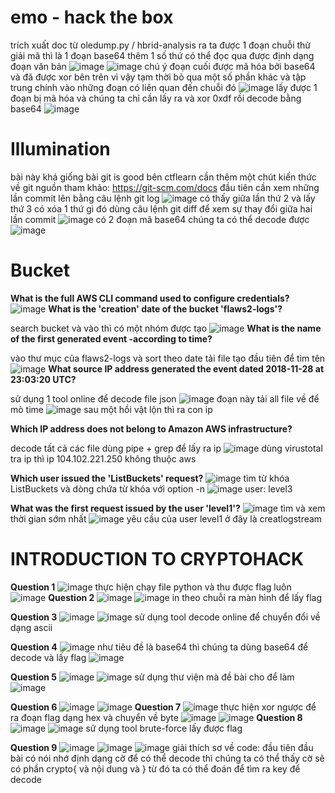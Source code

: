 # emo - hack the box
trích xuất doc từ oledump.py / hbrid-analysis ra ta được 1 đoạn chuỗi thử giải mã thì là 1 đoạn base64
thêm 1 số thứ có thể đọc qua được định dạng đoạn văn bản 
![image](https://user-images.githubusercontent.com/110059218/222190320-f64506f7-9184-4fa5-ba65-a7937311139d.png)
![image](https://user-images.githubusercontent.com/110059218/222190444-b4f6981c-2c53-4989-8cbf-d975db69c4be.png)
chú ý đoạn cuối được mã hóa bởi base64 và đã được xor bên trên vì vậy tạm thời bỏ qua một số phần khác và tập trung chính vào những đoạn có liên quan đến chuỗi đó
![image](https://user-images.githubusercontent.com/110059218/222198785-13912241-cbbe-4f16-bec4-a86b1c3c563f.png)
lấy được 1 đoạn bị mã hóa và chúng ta chỉ cần lấy ra và xor 0xdf rồi decode bằng base64
![image](https://user-images.githubusercontent.com/110059218/222198998-eeb68e68-0bc2-4cfe-909f-afd6f45bbcdd.png)
# Illumination
bài này khá giống bài git is good bên ctflearn cần thêm một chút kiến thức về git
nguồn tham khảo: https://git-scm.com/docs
đầu tiên cần xem những lần commit lên bằng câu lệnh git log
![image](https://user-images.githubusercontent.com/110059218/222201792-24d17485-6229-419f-802c-770fe0d9907c.png)
có thấy giữa lần thứ 2 và lấy thứ 3 có xóa 1 thứ gì đó dùng câu lệnh git diff để xem sự thay đổi giữa hai lần commit
![image](https://user-images.githubusercontent.com/110059218/222202027-cef721b4-e765-4a58-8c62-cba5ee78cb05.png)
có 2 đoạn mã base64 chúng ta có thể decode được
![image](https://user-images.githubusercontent.com/110059218/222202249-5060b22b-0ddd-4ff5-98c6-2f86030832e1.png)
# Bucket
**What is the full AWS CLI command used to configure credentials?**
![image](https://user-images.githubusercontent.com/110059218/222204172-bd8660a6-bc26-4cce-a76f-378aa643de71.png)
**What is the 'creation' date of the bucket 'flaws2-logs'?**

search bucket và vào thì có một nhóm được tạo
![image](https://user-images.githubusercontent.com/110059218/222224727-84f3be50-0699-4287-a9f3-9f79ad62e66f.png)
**What is the name of the first generated event -according to time?**

vào thư mục của flaws2-logs và sort theo date tải file tạo đầu tiên để tìm tên
![image](https://user-images.githubusercontent.com/110059218/222225681-20e58358-e159-4147-910a-2269b76fc8d6.png)
**What source IP address generated the event dated 2018-11-28 at 23:03:20 UTC?**

sử dụng 1 tool online để decode file json
![image](https://user-images.githubusercontent.com/110059218/222226583-28e214d5-5f07-491b-ab1c-7e3a1c4e9b0c.png)
đoạn này tải all file về để mò time
![image](https://user-images.githubusercontent.com/110059218/222229446-2dbe240e-7a92-4cbc-bfcd-ad0968157c23.png)
sau một hồi vật lộn thì ra con ip 

**Which IP address does not belong to Amazon AWS infrastructure?**

decode tất cả các file dùng pipe + grep để lấy ra ip 
![image](https://user-images.githubusercontent.com/110059218/222969145-6d29e820-ccbb-442d-ac13-2388294f0056.png)
dùng virustotal tra ip thì ip 104.102.221.250 không thuộc aws

**Which user issued the 'ListBuckets' request?**
![image](https://user-images.githubusercontent.com/110059218/222970600-2824d30d-31cc-4bc2-8a5a-d36aa57e326f.png)
tìm từ khóa ListBuckets và dòng chứa từ khóa với option -n
![image](https://user-images.githubusercontent.com/110059218/222970636-53583469-cb85-43c0-b74f-ccd6f73d31f0.png)
user: level3

**What was the first request issued by the user 'level1'?**
![image](https://user-images.githubusercontent.com/110059218/222970787-683a92ae-3aff-48b7-a01e-0502fe383d01.png)
tìm và xem thời gian sớm nhất
![image](https://user-images.githubusercontent.com/110059218/222971329-ded48b5c-9ebd-4c3d-ae4e-1b793722563b.png)
yêu cầu của user level1 ở đây là creatlogstream

# INTRODUCTION TO CRYPTOHACK
**Question 1**
![image](https://user-images.githubusercontent.com/110059218/222529494-820c3fac-b4f3-48a2-8d44-8ab563365c05.png)
thực hiện chạy file python và thu được flag luôn
![image](https://user-images.githubusercontent.com/110059218/222529585-9494635c-c105-4783-abd2-cbbf20828b97.png)
**Question 2**
![image](https://user-images.githubusercontent.com/110059218/222529667-dea5b081-0cf3-4e18-8aa3-b13d89eb97f1.png)
![image](https://user-images.githubusercontent.com/110059218/222530718-56f06213-3a46-426d-b66f-aad47954b841.png)
in theo chuỗi ra màn hình để lấy flag

**Question 3**
![image](https://user-images.githubusercontent.com/110059218/222531054-6f890af5-d788-427c-b681-50b62336314b.png)
![image](https://user-images.githubusercontent.com/110059218/222531358-34aba2c3-c76f-4dcf-a07f-39d1f743a18b.png)
sử dụng tool decode online để chuyển đổi về dạng ascii

**Question 4**
![image](https://user-images.githubusercontent.com/110059218/222531546-dcc42385-4d7e-4287-bd3e-6c3943018822.png)
như tiêu đề là base64 thì chúng ta dùng base64 để decode và lấy flag 
![image](https://user-images.githubusercontent.com/110059218/222533734-2c00b593-2052-428c-ac1e-2c69d18f40a7.png)

**Question 5**
![image](https://user-images.githubusercontent.com/110059218/222533813-3cbeeba0-c535-416f-bcc9-b178fcb7669c.png)
![image](https://user-images.githubusercontent.com/110059218/222691105-d9ecb4ca-0683-4deb-9713-ae1c2f1a5213.png)
sử dụng thư viện mà đề bài cho để làm
![image](https://user-images.githubusercontent.com/110059218/222691189-ecd8c372-2f1e-4792-b38a-464e640b01b3.png)

**Question 6**
![image](https://user-images.githubusercontent.com/110059218/222658720-f4088c72-bd5f-4ff3-bae6-423a8932858e.png)
![image](https://user-images.githubusercontent.com/110059218/222658776-11a9b2b5-a4be-48c1-8466-bf26850e5bb5.png)
**Question 7**
![image](https://user-images.githubusercontent.com/110059218/222680399-0249da10-806b-4844-93c9-233c87452778.png)
thực hiện xor ngược để ra đoạn flag dạng hex và chuyển về byte
![image](https://user-images.githubusercontent.com/110059218/222680589-7e689a80-cfe8-4b84-9480-941bf80ab39c.png)
![image](https://user-images.githubusercontent.com/110059218/222680234-2297c001-28fc-4a92-b6b9-35a9f82bcae8.png)
**Question 8**
![image](https://user-images.githubusercontent.com/110059218/222680699-cf80e171-d1e8-460c-854e-6ee4cf55531c.png)
![image](https://user-images.githubusercontent.com/110059218/222682117-53811cfb-707d-4e4e-86f1-0ff0e3e5f4ec.png)
sử dụng tool brute-force lấy được flag

**Question 9**
![image](https://user-images.githubusercontent.com/110059218/222682472-c089919e-eba5-4875-8b7d-327f38321e4f.png)
![image](https://user-images.githubusercontent.com/110059218/222688016-7aa85c6a-d1a6-40f1-b692-886b81a34654.png)
![image](https://user-images.githubusercontent.com/110059218/222688123-00c57f41-ae1f-482f-aac7-ba24170ffc45.png)
giải thích sơ về code:
đầu tiên đầu bài có nói nhớ định dạng cờ để có thể decode thì chúng ta có thể thấy cờ sẽ có phần crypto{ và nội dung và }
từ đó ta có thể đoán để tìm ra key để decode
